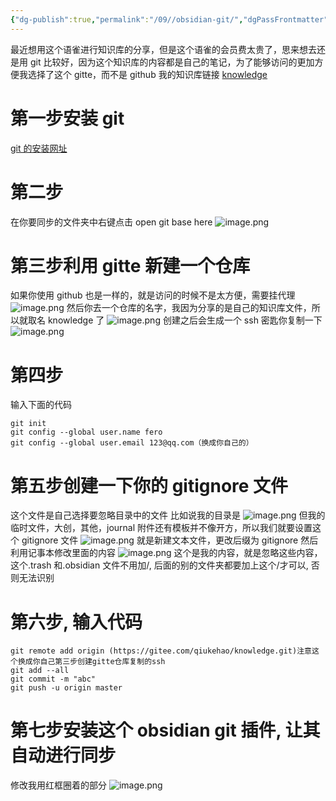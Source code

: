 ```yaml
---
{"dg-publish":true,"permalink":"/09//obsidian-git/","dgPassFrontmatter":true}
---
```


最近想用这个语雀进行知识库的分享，但是这个语雀的会员费太贵了，思来想去还是用 git 比较好，因为这个知识库的内容都是自己的笔记，为了能够访问的更加方便我选择了这个 gitte，而不是 github
我的知识库链接
[knowledge](https://gitee.com/qiukehao/knowledge)
# 第一步安装 git
[git 的安装网址](https://git-scm.com/book/zh/v2/%E8%B5%B7%E6%AD%A5-%E5%AE%89%E8%A3%85-Git)
# 第二步
在你要同步的文件夹中右键点击 open git base here
![image.png](https://qkh-markdown-1316031240.cos.ap-nanjing.myqcloud.com/obsidian/202309200854314.png)

# 第三步利用 gitte 新建一个仓库
如果你使用 github 也是一样的，就是访问的时候不是太方便，需要挂代理
![image.png](https://qkh-markdown-1316031240.cos.ap-nanjing.myqcloud.com/obsidian/202309200857333.png)
然后你去一个仓库的名字，我因为分享的是自己的知识库文件，所以就取名 knowledge 了
![image.png](https://qkh-markdown-1316031240.cos.ap-nanjing.myqcloud.com/obsidian/202309200858116.png)
创建之后会生成一个 ssh 密匙你复制一下
![image.png](https://qkh-markdown-1316031240.cos.ap-nanjing.myqcloud.com/obsidian/202309200900935.png)

# 第四步
输入下面的代码
```
git init
git config --global user.name fero
git config --global user.email 123@qq.com（换成你自己的）
```

# 第五步创建一下你的 gitignore 文件
这个文件是自己选择要忽略目录中的文件
比如说我的目录是
![image.png](https://qkh-markdown-1316031240.cos.ap-nanjing.myqcloud.com/obsidian/202309200902556.png)
但我的临时文件，大创，其他，journal 附件还有模板并不像开方，所以我们就要设置这个 gitignore 文件
![image.png](https://qkh-markdown-1316031240.cos.ap-nanjing.myqcloud.com/obsidian/202309200904968.png)
就是新建文本文件，更改后缀为 gitignore
然后利用记事本修改里面的内容
![image.png](https://qkh-markdown-1316031240.cos.ap-nanjing.myqcloud.com/obsidian/202309200904370.png)
这个是我的内容，就是忽略这些内容，这个.trash 和.obsidian 文件不用加/, 后面的别的文件夹都要加上这个/才可以, 否则无法识别

# 第六步, 输入代码
```
git remote add origin (https://gitee.com/qiukehao/knowledge.git)注意这个换成你自己第三步创建gitte仓库复制的ssh
git add --all
git commit -m "abc"
git push -u origin master
```

# 第七步安装这个 obsidian git 插件, 让其自动进行同步
修改我用红框圈着的部分
![image.png](https://qkh-markdown-1316031240.cos.ap-nanjing.myqcloud.com/obsidian/202309200908624.png)
